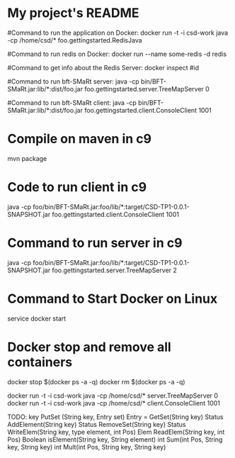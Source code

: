 # My project's README

#Command to run the application on Docker:
docker run -t -i csd-work java -cp /home/csd/* foo.gettingstarted.RedisJava

#Command to run redis on Docker:
docker run --name some-redis -d redis

#Command to get info about the Redis Server:
docker inspect #id

#Command to run bft-SMaRt server:
java -cp bin/BFT-SMaRt.jar:lib/*:dist/foo.jar foo.gettingstarted.server.TreeMapServer 0

#Command to run bft-SMaRt client:
java -cp bin/BFT-SMaRt.jar:lib/*:dist/foo.jar foo.gettingstarted.client.ConsoleClient 1001
        
# Compile on maven in c9
mvn package

# Code to run client in c9
java -cp foo/bin/BFT-SMaRt.jar:foo/lib/*:target/CSD-TP1-0.0.1-SNAPSHOT.jar foo.gettingstarted.client.ConsoleClient 1001  

# Command to run server in c9
java -cp foo/bin/BFT-SMaRt.jar:foo/lib/*:target/CSD-TP1-0.0.1-SNAPSHOT.jar foo.gettingstarted.server.TreeMapServer 2

# Command to Start Docker on Linux
service docker start

# Docker stop and remove all containers
docker stop $(docker ps -a -q)
docker rm $(docker ps -a -q)

docker run -t -i csd-work java -cp /home/csd/* server.TreeMapServer 0
docker run -t -i csd-work java -cp /home/csd/* client.ConsoleClient 1001

TODO:   key PutSet (String key, Entry set)
        Entry = GetSet(String key)
        Status AddElement(String key)
        Status RemoveSet(String key)
        Status WriteElem(String key, type element, int Pos)
        Elem ReadElem(String key, int Pos)
        Boolean isElement(String key, String element)
        int Sum(int Pos, String key, String key)
        int Mult(int Pos, String key, String key)



